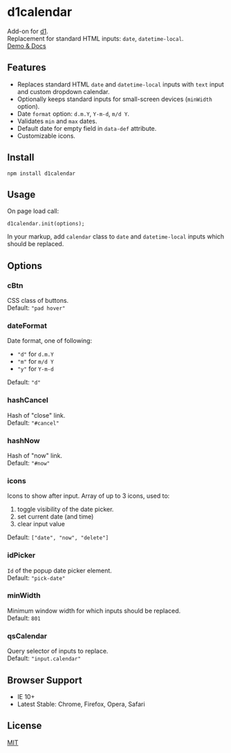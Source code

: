 # d1calendar

Add-on for [d1](https://github.com/vvvkor/d1).  
Replacement for standard HTML inputs: ``date``, ``datetime-local``.  
[Demo & Docs](http://vadimkor.ru/projects/d1#calendar)

## Features

* Replaces standard HTML ``date`` and ``datetime-local`` inputs with ``text`` input and custom dropdown calendar.
* Optionally keeps standard inputs for small-screen devices (``minWidth`` option).
* Date ``format`` option: ``d.m.Y``, ``Y-m-d``, ``m/d Y``.
* Validates ``min`` and ``max`` dates.
* Default date for empty field in ``data-def`` attribute.
* Customizable icons.

## Install

```
npm install d1calendar
```

## Usage

On page load call:
```
d1calendar.init(options);
```

In your markup, add ``calendar`` class to ``date`` and ``datetime-local`` inputs which should be replaced.

## Options

### cBtn

CSS class of buttons.  
Default: ``"pad hover"``

### dateFormat

Date format, one of following:

* ``"d"`` for ``d.m.Y``
* ``"m"`` for ``m/d Y``
* ``"y"`` for ``Y-m-d``

Default: ``"d"``

### hashCancel

Hash of "close" link.  
Default: ``"#cancel"``

### hashNow

Hash of "now" link.  
Default: ``"#now"``

### icons

Icons to show after input. Array of up to 3 icons, used to:
 
 1. toggle visibility of the date picker.
 2. set current date (and time)
 3. clear input value

Default: ``["date", "now", "delete"]``

### idPicker

``Id`` of the popup date picker element.  
Default: ``"pick-date"``

### minWidth

Minimum window width for which inputs should be replaced.  
Default: ``801``

### qsCalendar

Query selector of inputs to replace.  
Default: ``"input.calendar"``


## Browser Support

* IE 10+
* Latest Stable: Chrome, Firefox, Opera, Safari

## License

[MIT](./LICENSE)
